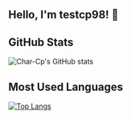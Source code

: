 ## Hello, I'm testcp98! 👋

## GitHub Stats

![Char-Cp's GitHub stats](https://github-readme-stats.vercel.app/api?username=testcp98&show_icons=true&theme=radical)

## Most Used Languages

[![Top Langs](https://github-readme-stats.vercel.app/api/top-langs/?username=testcp98&layout=compact)](https://github.com/anuraghazra/github-readme-stats)
